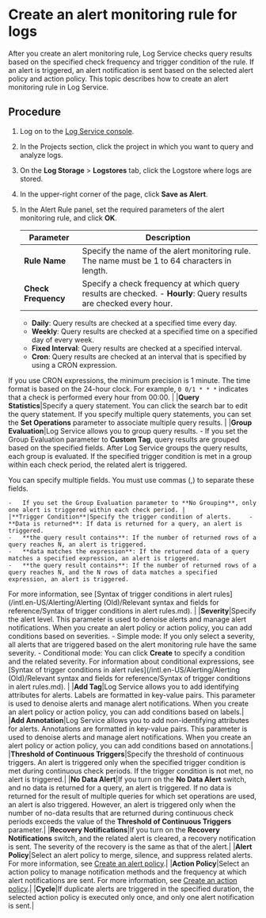 # Create an alert monitoring rule for logs

After you create an alert monitoring rule, Log Service checks query results based on the specified check frequency and trigger condition of the rule. If an alert is triggered, an alert notification is sent based on the selected alert policy and action policy. This topic describes how to create an alert monitoring rule in Log Service.

## Procedure

1.  Log on to the [Log Service console](https://sls.console.aliyun.com).

2.  In the Projects section, click the project in which you want to query and analyze logs.

3.  On the **Log Storage** \> **Logstores** tab, click the Logstore where logs are stored.

4.  In the upper-right corner of the page, click **Save as Alert**.

5.  In the Alert Rule panel, set the required parameters of the alert monitoring rule, and click **OK**.

    |Parameter|Description|
    |---------|-----------|
    |**Rule Name**|Specify the name of the alert monitoring rule. The name must be 1 to 64 characters in length.|
    |**Check Frequency**|Specify a check frequency at which query results are checked.     -   **Hourly**: Query results are checked every hour.
    -   **Daily**: Query results are checked at a specified time every day.
    -   **Weekly**: Query results are checked at a specified time on a specified day of every week.
    -   **Fixed Interval**: Query results are checked at a specified interval.
    -   **Cron**: Query results are checked at an interval that is specified by using a CRON expression.

If you use CRON expressions, the minimum precision is 1 minute. The time format is based on the 24-hour clock. For example, `0 0/1 * * *` indicates that a check is performed every hour from 00:00. |
    |**Query Statistics**|Specify a query statement. You can click the search bar to edit the query statement. If you specify multiple query statements, you can set the **Set Operations** parameter to associate multiple query results. |
    |**Group Evaluation**|Log Service allows you to group query results.     -   If you set the Group Evaluation parameter to **Custom Tag**, query results are grouped based on the specified fields. After Log Service groups the query results, each group is evaluated. If the specified trigger condition is met in a group within each check period, the related alert is triggered.

You can specify multiple fields. You must use commas \(,\) to separate these fields.

    -   If you set the Group Evaluation parameter to **No Grouping**, only one alert is triggered within each check period. |
    |**Trigger Condition**|Specify the trigger condition of alerts.     -   **Data is returned**: If data is returned for a query, an alert is triggered.
    -   **the query result contains**: If the number of returned rows of a query reaches N, an alert is triggered.
    -   **data matches the expression**: If the returned data of a query matches a specified expression, an alert is triggered.
    -   **the query result contains**: If the number of returned rows of a query reaches N, and the N rows of data matches a specified expression, an alert is triggered.
For more information, see [Syntax of trigger conditions in alert rules](/intl.en-US/Alerting/Alerting (Old)/Relevant syntax and fields for reference/Syntax of trigger conditions in alert rules.md). |
    |**Severity**|Specify the alert level. This parameter is used to denoise alerts and manage alert notifications. When you create an alert policy or action policy, you can add conditions based on severities.     -   Simple mode: If you only select a severity, all alerts that are triggered based on the alert monitoring rule have the same severity.
    -   Conditional mode: You can click **Create** to specify a condition and the related severity. For information about conditional expressions, see [Syntax of trigger conditions in alert rules](/intl.en-US/Alerting/Alerting (Old)/Relevant syntax and fields for reference/Syntax of trigger conditions in alert rules.md). |
    |**Add Tag**|Log Service allows you to add identifying attributes for alerts. Labels are formatted in key-value pairs. This parameter is used to denoise alerts and manage alert notifications. When you create an alert policy or action policy, you can add conditions based on labels.|
    |**Add Annotation**|Log Service allows you to add non-identifying attributes for alerts. Annotations are formatted in key-value pairs. This parameter is used to denoise alerts and manage alert notifications. When you create an alert policy or action policy, you can add conditions based on annotations.|
    |**Threshold of Continuous Triggers**|Specify the threshold of continuous triggers. An alert is triggered only when the specified trigger condition is met during continuous check periods. If the trigger condition is not met, no alert is triggered.|
    |**No Data Alert**|If you turn on the **No Data Alert** switch, and no data is returned for a query, an alert is triggered. If no data is returned for the result of multiple queries for which set operations are used, an alert is also triggered. However, an alert is triggered only when the number of no-data results that are returned during continuous check periods exceeds the value of the **Threshold of Continuous Triggers** parameter.|
    |**Recovery Notifications**|If you turn on the **Recovery Notifications** switch, and the related alert is cleared, a recovery notification is sent. The severity of the recovery is the same as that of the alert.|
    |**Alert Policy**|Select an alert policy to merge, silence, and suppress related alerts. For more information, see [Create an alert policy]().|
    |**Action Policy**|Select an action policy to manage notification methods and the frequency at which alert notifications are sent. For more information, see [Create an action policy]().|
    |**Cycle**|If duplicate alerts are triggered in the specified duration, the selected action policy is executed only once, and only one alert notification is sent.|


